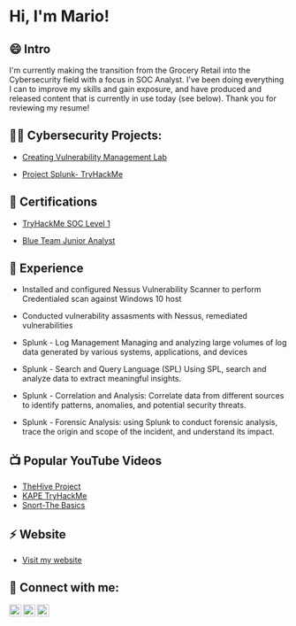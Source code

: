 <h1>Hi, I'm Mario! 

<h2>😄 Intro</h2>
I'm currently making the transition from the Grocery Retail into the Cybersecurity field with a focus in SOC Analyst.
 I've been doing everything I can to improve my skills and gain exposure, and have produced and released content that is currently in use today (see below). 
Thank you for reviewing my resume!


<h2>👨‍💻 Cybersecurity Projects:</h2>

  - [Creating Vulnerability Management Lab](https://github.com/institucija7/Building-a-Cybersecurity-Homelab-for-Detection-and-Monitoring)
  
  - [Project Splunk- TryHackMe](https://www.youtube.com/watch?v=ERY-JKASOA8&list=PLiv7HE-FeYPsaYFmI4D9WeUg2HyvJjA5w)


 <h2>📄 Certifications</h2>

- [TryHackMe SOC Level 1](https://tryhackme-certificates.s3-eu-west-1.amazonaws.com/THM-KAETRVD5PN.png)

- [Blue Team Junior Analyst](https://elearning.securityblue.team/home/certificate/935690006)
 
 
<h2>🔭 Experience </h2>

- Installed and configured Nessus Vulnerability Scanner to perform Credentialed scan against Windows 10 host
- Conducted vulnerability assasments with Nessus, remediated vulnerabilities

- Splunk - Log Management Managing and analyzing large volumes of log data generated by various systems, applications, and devices 
- Splunk - Search and Query Language (SPL) Using SPL, search and analyze data to extract meaningful insights.
- Splunk - Correlation and Analysis: Correlate data from different sources to identify patterns, anomalies, and potential security threats.
- Splunk -  Forensic Analysis: using Splunk to conduct forensic analysis, trace the origin and scope of the incident, and understand its impact.


<h2>📺 Popular YouTube Videos</h2>

- [TheHive Project](https://www.youtube.com/watch?v=GpmHH-wOq5A&t=474s)
- [KAPE TryHackMe](https://www.youtube.com/watch?v=sfE0XTesp7I&t=243s)
- [Snort-The Basics](https://www.youtube.com/watch?v=V70yN9Opxb8&t=1196s)

<h2>⚡ Website </h2>

- [Visit my website](https://denzablueteam.000webhostapp.com/)

<h2> 🤳 Connect with me:</h2>

[<img align="left" alt="Mario Topic | YouTube" width="22px" src="https://cdn.jsdelivr.net/npm/simple-icons@v3/icons/youtube.svg" />][youtube]
[<img align="left" alt="Mario Topic | LinkedIn" width="22px" src="https://cdn.jsdelivr.net/npm/simple-icons@v3/icons/linkedin.svg" />][linkedin]
[<img align="left" alt="Mario Topic | Instagram" width="22px" src="https://cdn.jsdelivr.net/npm/simple-icons@v3/icons/instagram.svg" />][instagram]


[youtube]: https://www.youtube.com/channel/UC0zsfq1u4_cpK-_6dw5RGvA
[instagram]: https://www.instagram.com/denzabl
[linkedin]: https://linkedin.com/in/joshmadakor
[discord]: https://discord.com/users/denza9023

<!--
**institucija7/institucija7** is a ✨ _special_ ✨ repository because its `README.md` (this file) appears on your GitHub profile.

Here are some ideas to get you started:

- 🔭 I’m currently working on ...
- 🌱 I’m currently learning ...
- 👯 I’m looking to collaborate on ...
- 🤔 I’m looking for help with ...
- 💬 Ask me about ...
- 📫 How to reach me: ...
- 😄 Pronouns: ...
- ⚡ Fun fact: ...
-->
